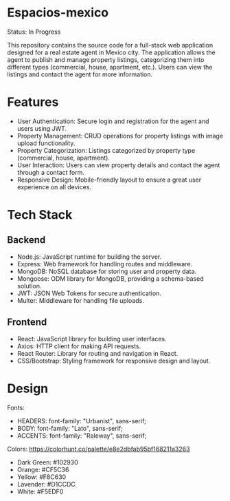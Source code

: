# Espacios-mexico

Status: In Progress 

This repository contains the source code for a full-stack web application designed for a real estate agent in Mexico city. The application allows the agent to publish and manage property listings, categorizing them into different types (commercial, house, apartment, etc.). Users can view the listings and contact the agent for more information.

# Features

- User Authentication: Secure login and registration for the agent and users using JWT.
- Property Management: CRUD operations for property listings with image upload functionality.
- Property Categorization: Listings categorized by property type (commercial, house, apartment).
- User Interaction: Users can view property details and contact the agent through a contact form.
- Responsive Design: Mobile-friendly layout to ensure a great user experience on all devices.

# Tech Stack

## Backend

- Node.js: JavaScript runtime for building the server.
- Express: Web framework for handling routes and middleware.
- MongoDB: NoSQL database for storing user and property data.
- Mongoose: ODM library for MongoDB, providing a schema-based solution.
- JWT: JSON Web Tokens for secure authentication.
- Multer: Middleware for handling file uploads.

## Frontend

- React: JavaScript library for building user interfaces.
- Axios: HTTP client for making API requests.
- React Router: Library for routing and navigation in React.
- CSS/Bootstrap: Styling framework for responsive design and layout.


# Design

Fonts: 
 - HEADERS: font-family: "Urbanist", sans-serif;
 - BODY: font-family: "Lato", sans-serif;
 - ACCENTS: font-family: "Raleway", sans-serif; 
 
 Colors: https://colorhunt.co/palette/e8e2dbfab95bf168211a3263

 - Dark Green: #102930
 - Orange: #CF5C36
 - Yellow: #F8C630
 - Lavender: #D1CCDC
 - White: #F5EDF0

